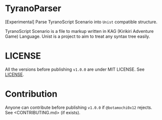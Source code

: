 TyranoParser
============

[Experimental] 
Parse TyranoScript Scenario into `Unist` compatible structure.

TyranoScript Scenario is a file to markup written in KAG (Kirikiri Adventure Game) Language.
Unist is a project to aim to treat any syntax tree easily.

LICENSE
=======

All the versions before publishing `v1.0.0` are under MIT LICENSE. 
See [LICENSE](./LISENCE).

Contribution
============

Anyone can contribute before publishing `v1.0.0` if `@botamochi0x12` rejects.
See <CONTRIBUTING.md> (if exists).
